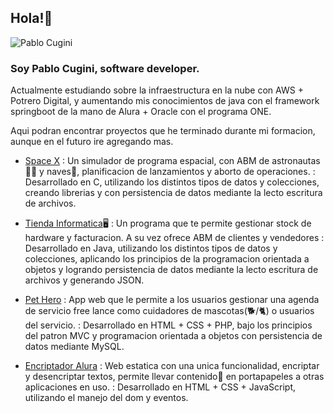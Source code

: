 ## Hola!👋
![Pablo Cugini](/pablocuyo/assets/perfil-removebg-preview.png)
### Soy Pablo Cugini, software developer.

Actualmente estudiando sobre la infraestructura en la nube con AWS + Potrero Digital, y aumentando mis conocimientos de java con el framework springboot de la mano de Alura + Oracle con el programa ONE.

Aqui podran encontrar proyectos que he terminado durante mi formacion, aunque en el futuro ire agregando mas.

* [Space X][1]
: Un simulador de programa espacial, con ABM de astronautas🧑‍🚀 y naves🚀, planificacion de lanzamientos y aborto de operaciones. 
: Desarrollado en C, utilizando los distintos tipos de datos y colecciones, creando librerias y con persistencia de datos mediante la lecto escritura de archivos.

* [Tienda Informatica][2]🖥️
: Un programa que te permite gestionar stock de hardware y facturacion. A su vez ofrece ABM de clientes y vendedores
: Desarrollado en Java, utilizando los distintos tipos de datos y colecciones, aplicando los principios de la programacion orientada a objetos y logrando persistencia de datos mediante la lecto escritura de archivos y generando JSON.

* [Pet Hero][3]
: App web que le permite a los usuarios gestionar una agenda de servicio free lance como cuidadores de mascotas(🐕/🐈) o usuarios del servicio. 
: Desarrollado en HTML + CSS + PHP, bajo los principios del patron MVC y programacion orientada a objetos con persistencia de datos mediante MySQL.

* [Encriptador Alura][4]
: Web estatica con una unica funcionalidad, encriptar y desencriptar textos, permite llevar contenido📝 en portapapeles a otras aplicaciones en uso. 
: Desarrollado en HTML + CSS + JavaScript, utilizando el manejo del dom y eventos.

[1]: https://github.com/pablocuyo/TP-Space-X
[2]: https://github.com/pablocuyo/Tienda-Informatica
[3]: https://github.com/pablocuyo/Pet-Hero
[4]: https://github.com/pablocuyo/Encriptador-Alura

